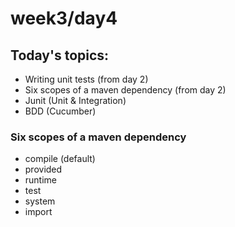 # week3/day4

## Today's topics:

-   Writing unit tests (from day 2)
-   Six scopes of a maven dependency (from day 2)
-   Junit (Unit & Integration)
-   BDD (Cucumber)

<!-- and pending topics (from day 8)

-   Executors Framework
-   Futures and Callable , Completable -->

### Six scopes of a maven dependency

-   compile (default)
-   provided
-   runtime
-   test
-   system
-   import

